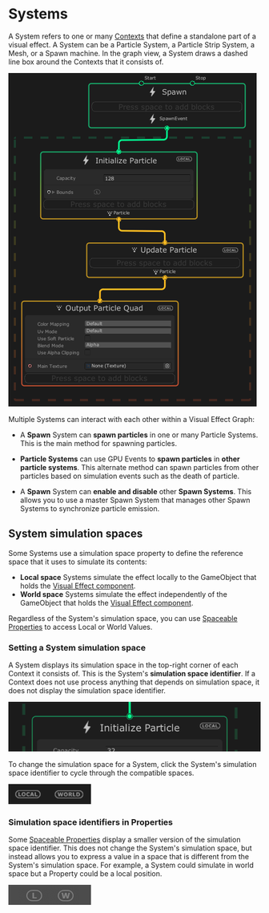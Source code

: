 # Systems

A System refers to one or many [Contexts](Contexts.md) that define a standalone part of a visual effect. A System can be a Particle System, a Particle Strip System, a Mesh, or a Spawn machine. In the graph view, a System draws a dashed line box around the Contexts that it consists of.

![](Images/SystemDrawBox.png)

Multiple Systems can interact with each other within a Visual Effect Graph:

* A **Spawn** System can **spawn particles** in one or many Particle Systems. This is the main method for spawning particles.

* **Particle Systems** can use GPU Events to **spawn particles** in **other particle systems**. This alternate method can spawn particles from other particles based on simulation events such as the death of particle.

* A **Spawn** System can **enable and disable** other **Spawn Systems**. This allows you to use a master Spawn System that manages other Spawn Systems to synchronize particle emission.

## System simulation spaces

Some Systems use a simulation space property to define the reference space that it uses to simulate its contents:

* **Local space** Systems simulate the effect locally to the GameObject that holds the [Visual Effect component](VisualEffectComponent.md).
* **World space** Systems simulate the effect independently of the GameObject that holds the [Visual Effect component](VisualEffectComponent.md).

Regardless of the System's simulation space, you can use [Spaceable Properties](Properties.md#spaceable-properties) to access Local or World Values.

### Setting a System simulation space

A System displays its simulation space in the top-right corner of each Context it consists of. This is the System's **simulation space identifier**. If a Context does not use process anything that depends on simulation space, it does not display the simulation space identifier.

![](Images/SystemSpaceIdentifier.png)

To change the simulation space for a System, click the System's simulation space identifier to cycle through the compatible spaces.

![](Images/SystemSpaceLocalWorld.png)

### Simulation space identifiers in Properties

Some [Spaceable Properties](Properties.md) display a smaller version of the simulation space identifier. This does not change the System's simulation space, but instead allows you to express a value in a space that is different from the System's simulation space. For example, a System could simulate in world space but a Property could be a local position.

![](Images/SystemSpaceLocalWorldSmall.png)
